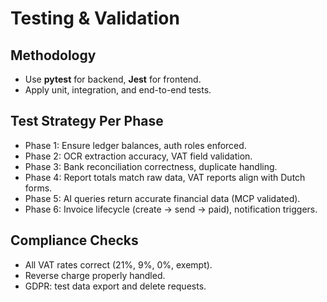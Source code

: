 # Testing & Validation

## Methodology
- Use **pytest** for backend, **Jest** for frontend.
- Apply unit, integration, and end-to-end tests.

## Test Strategy Per Phase
- Phase 1: Ensure ledger balances, auth roles enforced.
- Phase 2: OCR extraction accuracy, VAT field validation.
- Phase 3: Bank reconciliation correctness, duplicate handling.
- Phase 4: Report totals match raw data, VAT reports align with Dutch forms.
- Phase 5: AI queries return accurate financial data (MCP validated).
- Phase 6: Invoice lifecycle (create → send → paid), notification triggers.

## Compliance Checks
- All VAT rates correct (21%, 9%, 0%, exempt).
- Reverse charge properly handled.
- GDPR: test data export and delete requests.
